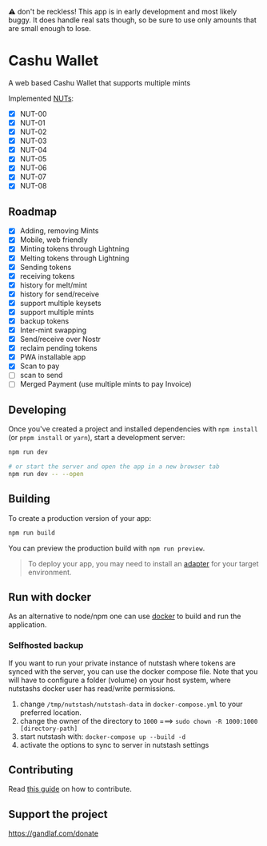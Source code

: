 ⚠️ don't be reckless!
This app is in early development and most likely buggy. It does handle real sats though, so be sure to use only amounts that are small enough to lose.

# Cashu Wallet

A web based Cashu Wallet that supports multiple mints

Implemented [NUTs](https://github.com/cashubtc/nuts/):

- [x] NUT-00
- [x] NUT-01
- [x] NUT-02
- [x] NUT-03
- [x] NUT-04
- [x] NUT-05
- [x] NUT-06
- [x] NUT-07
- [x] NUT-08

## Roadmap

- [x] Adding, removing Mints
- [x] Mobile, web friendly
- [x] Minting tokens through Lightning
- [x] Melting tokens through Lightning
- [x] Sending tokens
- [x] receiving tokens
- [x] history for melt/mint
- [x] history for send/receive
- [x] support multiple keysets
- [x] support multiple mints
- [x] backup tokens
- [x] Inter-mint swapping
- [x] Send/receive over Nostr
- [x] reclaim pending tokens
- [x] PWA installable app
- [x] Scan to pay
- [ ] scan to send
- [ ] Merged Payment (use multiple mints to pay Invoice)

## Developing

Once you've created a project and installed dependencies with `npm install` (or `pnpm install` or `yarn`), start a development server:

```bash
npm run dev

# or start the server and open the app in a new browser tab
npm run dev -- --open
```

## Building

To create a production version of your app:

```bash
npm run build
```

You can preview the production build with `npm run preview`.

> To deploy your app, you may need to install an [adapter](https://kit.svelte.dev/docs/adapters) for your target environment.

## Run with docker

As an alternative to node/npm one can use [docker](docs/docker.md) to build and run the application.

### Selfhosted backup

If you want to run your private instance of nutstash where tokens are synced with the server, you can use the docker compose file. Note that you will have to configure a folder (volume) on your host system, where nutstashs docker user has read/write permissions.

1. change `/tmp/nutstash/nutstash-data` in `docker-compose.yml` to your preferred location.
1. change the owner of the directory to `1000` ===> `sudo chown -R 1000:1000 [directory-path]`
1. start nutstash with: `docker-compose up --build -d`
1. activate the options to sync to server in nutstash settings

## Contributing

Read [this guide](/docs/contribute.md) on how to contribute.

## Support the project

https://gandlaf.com/donate
